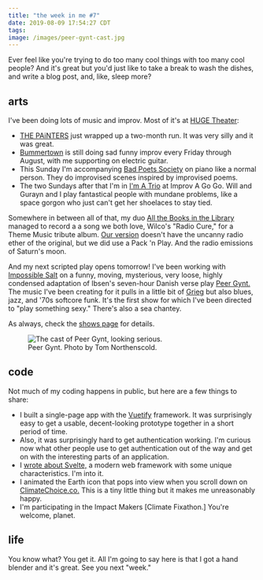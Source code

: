 ```yaml
---
title: "the week in me #7"
date: 2019-08-09 17:54:27 CDT
tags:         
image: /images/peer-gynt-cast.jpg  
---
```


Ever feel like you're trying to do too many cool things with too many
cool people? And it's great but you'd just like to take a break to
wash the dishes, and write a blog post, and, like, sleep more?  

## arts

I've been doing lots of music and improv. Most of it's at
[HUGE Theater][huge]:

- [THE PAiNTERS][painters] just wrapped up a two-month run. It
  was very silly and it was great.
- [Bummertown] is still doing sad funny improv every Friday through August,
  with me supporting on electric guitar.
- This Sunday I'm accompanying [Bad Poets Society] on piano like a normal
  person. They do improvised scenes inspired by improvised poems.
- The two Sundays after that I'm in [I'm A Trio] at Improv A Go Go.
  Will and Gurayn and I play fantastical people with mundane problems,
  like a space gorgon who just can't get her shoelaces to stay tied.

Somewhere in between all of that, my duo [All the Books in the Library] 
managed to record a a song we both love, Wilco's "Radio Cure," for
a Theme Music tribute album. [Our version][Radio Cure] doesn't have the
uncanny radio ether of the original, but we did use a Pack 'n Play.
And the radio emissions of Saturn's moon.

And my next scripted play opens tomorrow! I've been working with
[Impossible Salt] on a funny, moving, mysterious, 
very loose, highly condensed adaptation of Ibsen's seven-hour Danish verse
play [Peer Gynt.][peer gynt]
The music I've been creating for it pulls in a little bit of
[Grieg] but also blues, jazz, and '70s softcore funk. It's the
first show for which I've been directed to "play something sexy."
There's also a sea chantey.

As always, check the [shows page] for details.

<figure>
  <img
    src="/images/peer-gynt-cast.jpg"
    alt="The cast of Peer Gynt, looking serious."
  >
  <figcaption>Peer Gynt. Photo by Tom Northenscold.</figcaption>
</figure>

## code

Not much of my coding happens in public, but here are a few things
to share:

- I built a single-page app with the [Vuetify] framework. It was
  surprisingly easy to get a usable, decent-looking prototype together
  in a short period of time.
- Also, it was surprisingly hard to get authentication working.
  I'm curious now what other people use to get authentication out of
  the way and get on with the interesting parts of an application.
- I [wrote about Svelte,][Svelte] a modern web framework with some
  unique characteristics. I'm into it.
- I animated the Earth icon that pops into view when you scroll
  down on [ClimateChoice.co.][climatechoice]
  This is a tiny little thing but it
  makes me unreasonably happy. 
- I'm participating in the Impact Makers [Climate Fixathon.] You're
  welcome, planet. 



## life

You know what? You get it. All I'm going to say here is that I got
a hand blender and it's great. See you next "week."

[HUGE]: http://www.hugetheater.com/ 
[painters]: https://www.facebook.com/ThePaintersImprov   
[bummertown]: https://www.facebook.com/bummertown/
[bad poets society]: https://www.facebook.com/badpoetssocietyimprov/
[I'm A Trio]: https://www.facebook.com/imatrio/
[All the Books in the Library]: https://www.facebook.com/yesallofthem/
[Radio Cure]: https://thememusictribute.bandcamp.com/track/radio-cure 
[impossible salt]: https://www.impossiblesalt.org/
[peer gynt]: https://www.norwayhouse.org/calendar/peer-gynt
[grieg]: https://www.youtube.com/watch?v=wCEzh3MwILY
[shows page]: https://www.erikostrom.com/arts/shows

[vuetify]: https://vuetifyjs.com
[svelte]: https://www.erikostrom.com/code/words/svelte-first-impressions/
[climatechoice]: https://climatechoice.co
[Fixathon]: https://fixathon.io

<!--   
- sleep
- replaaced headphones
- CONvergence
  – Brother Guy
- Prime Day
- biking
- sugar
- The Jeffersons
- board books
- Festskrift
- mass shootings

 
      
 
  
- "composer"
  - Cedar Commissions
- accompanied Filbert
- Geminae
- I'm A Trio
- Arboretum
- Peer Gynt
  - "something sexy"
  - sea shanty
  - cardamom sugar
- Bad Poets Society
- too depressed for STEMprov
- Fringe




- Stockholm/Amsterdam
- Toptal?
  - Vuetify
- Svelte
- Flock
- LOC Labs
- discovered I used TypeScript in 2016, for Exercist
- MINN
- Climate Choice

" sometimes the best way to
       write a complicated piece of code is by pretending someone
       else has already written the complicated part for us"


- sleep
- replaaced headphones
- CONvergence
  – Brother Guy
- too many cool things with too many cool people
- Prime Day
- biking
- sugar
- Fixathon
- The Jeffersons
- hand blender
- board books
- Festskrift
- mass shootings




-->
